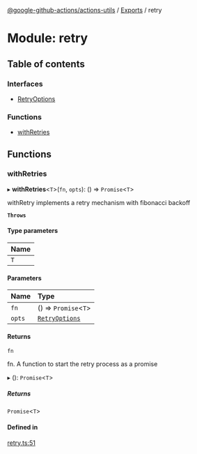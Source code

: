 [@google-github-actions/actions-utils](../README.md) / [Exports](../modules.md) / retry

# Module: retry

## Table of contents

### Interfaces

- [RetryOptions](../interfaces/retry.RetryOptions.md)

### Functions

- [withRetries](retry.md#withretries)

## Functions

### withRetries

▸ **withRetries**<`T`\>(`fn`, `opts`): () => `Promise`<`T`\>

withRetry implements a retry mechanism with fibonacci backoff

**`Throws`**

#### Type parameters

| Name |
| :------ |
| `T` |

#### Parameters

| Name | Type |
| :------ | :------ |
| `fn` | () => `Promise`<`T`\> |
| `opts` | [`RetryOptions`](../interfaces/retry.RetryOptions.md) |

#### Returns

`fn`

fn. A function to start the retry process as a promise

▸ (): `Promise`<`T`\>

##### Returns

`Promise`<`T`\>

#### Defined in

[retry.ts:51](https://github.com/google-github-actions/actions-utils/blob/main/src/retry.ts#L51)

